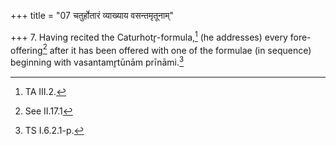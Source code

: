 +++
title = "07 चतुर्होतारं व्याख्याय वसन्तमृतूनाम्"

+++
7. Having recited the Caturhotr̥-formula,[^1] (he addresses) every fore-offering[^2] after it has been offered with one of the formulae (in sequence) beginning with vasantamr̥tūnām prīnāmi.[^3]  

[^1]: TA III.2.  

[^2]: See II.17.1  

[^3]: TS I.6.2.1-p.  
